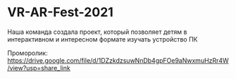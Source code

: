 # VR-AR-Fest-2021
Наша команда создала проект, который позволяет детям в интерактивном и интересном формате изучать устройство ПК 

Проморолик:
https://drive.google.com/file/d/1DZzkdzsuwNnDb4gpFOe9aNwxmuHzRr4W/view?usp=share_link
